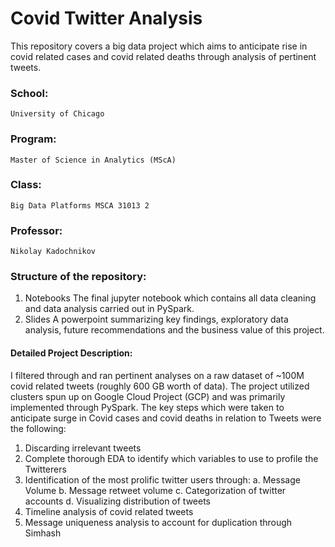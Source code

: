 # Covid Twitter Analysis

This repository covers a big data project which aims to anticipate rise in covid related cases and covid related deaths through analysis of pertinent tweets. 

### School: 
    University of Chicago
### Program: 
    Master of Science in Analytics (MScA) 
### Class: 
    Big Data Platforms MSCA 31013 2
### Professor: 
    Nikolay Kadochnikov

### Structure of the repository: 
1. Notebooks
  The final jupyter notebook which contains all data cleaning and data analysis carried out in PySpark. 
2. Slides 
  A powerpoint summarizing key findings, exploratory data analysis, future recommendations and the business value of this project. 

#### Detailed Project Description: 

I filtered through and ran pertinent analyses on a raw dataset of ~100M covid related tweets (roughly 600 GB worth of data). The project utilized clusters spun up on Google Cloud Project (GCP) and was primarily implemented through PySpark. The key steps which were taken to anticipate surge in Covid cases and covid deaths in relation to Tweets were the following: 

1. Discarding irrelevant tweets 
2. Complete thorough EDA to identify which variables to use to profile the Twitterers
3. Identification of the most prolific twitter users through: 
  a. Message Volume
  b. Message retweet volume 
  c. Categorization of twitter accounts 
  d. Visualizing distribution of tweets 
4. Timeline analysis of covid related tweets 
5. Message uniqueness analysis to account for duplication through Simhash 
